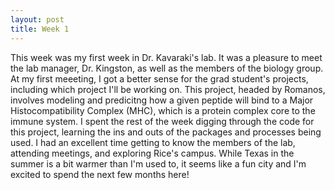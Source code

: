 ```yaml
---
layout: post
title: Week 1
---
```


This week was my first week in Dr. Kavaraki's lab. It was a pleasure to meet the
lab manager, Dr. Kingston, as well as the members of the biology group. At my
first meeeting, I got a better sense for the grad student's projects, including
which project I'll be working on. This project, headed by Romanos,
involves modeling and predicitng how a given peptide will bind to a Major
Histocompatibility Complex (MHC), which is a protein complex core to the immune
system. I spent the rest of the week digging through the code for this project,
learning the ins and outs of the packages and processes being used.
I had an excellent time getting to know the members of the lab, attending meetings,
and exploring Rice's campus. While Texas in the summer is a bit warmer than I'm used to,
it seems like a fun city and I'm excited to spend the next few months here!